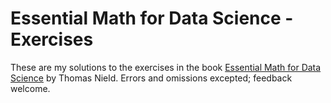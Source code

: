 # Essential Math for Data Science - Exercises

These are my solutions to the exercises in the book [Essential Math for Data Science](https://www.oreilly.com/library/view/essential-math-for/9781098102920/) by Thomas Nield. Errors and omissions excepted; feedback welcome.
